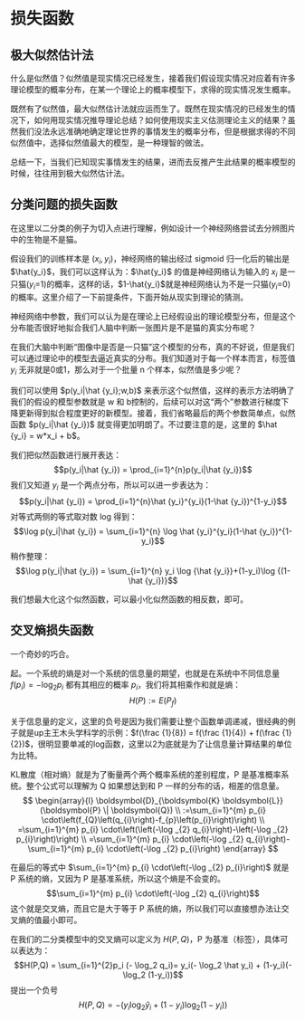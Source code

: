 # 损失函数

## 极大似然估计法

什么是似然值？似然值是现实情况已经发生，接着我们假设现实情况对应着有许多理论模型的概率分布，在某一个理论上的概率模型下，求得的现实情况发生概率。

既然有了似然值，最大似然估计法就应运而生了。既然在现实情况的已经发生的情况下，如何用现实情况推导理论总结？如何使用现实主义估测理论主义的结果？虽然我们没法永远准确地确定理论世界的事情发生的概率分布，但是根据求得的不同似然值中，选择似然值最大的模型，是一种理智的做法。

总结一下，当我们已知现实事情发生的结果，进而去反推产生此结果的概率模型的时候，往往用到极大似然估计法。

## 分类问题的损失函数

在这里以二分类的例子为切入点进行理解，例如设计一个神经网络尝试去分辨图片中的生物是不是猫。

假设我们的训练样本是 $(x_i,y_i)$，神经网络的输出经过 sigmoid 归一化后的输出是 $\hat{y_i}$，我们可以这样认为：$\hat{y_i}$ 的值是神经网络认为输入的 $x_i$ 是一只猫($y_i$=1)的概率，这样的话，$1-\hat{y_i}$就是神经网络认为不是一只猫($y_i$=0)的概率。这里介绍了一下前提条件，下面开始从现实到理论的猜测。

神经网络中参数，我们可以认为是在理论上已经假设出的理论模型分布，但是这个分布能否很好地拟合我们人脑中判断一张图片是不是猫的真实分布呢？

在我们大脑中判断“图像中是否是一只猫”这个模型的分布，真的不好说，但是我们可以通过理论中的模型去逼近真实的分布。我们知道对于每一个样本而言，标签值 $y_i$ 无非就是0或1，那么对于一个批量 n 个样本，似然值是多少呢？

我们可以使用 $p(y_i|\hat {y_i};w,b)$ 来表示这个似然值，这样的表示方法明确了我们的假设的模型参数就是 w 和 b控制的，后续可以对这“两个”参数进行梯度下降更新得到拟合程度更好的新模型。接着，我们省略最后的两个参数简单点，似然函数 $p(y_i|\hat {y_i})$ 就变得更加明朗了。不过要注意的是，这里的 $\hat {y_i} = w*x_i + b$。

我们把似然函数进行展开表达：
$$p(y_i|\hat {y_i}) = \prod_{i=1}^{n}p(y_i|\hat {y_i})$$
我们又知道 $y_i$ 是一个两点分布，所以可以进一步表达为：
$$p(y_i|\hat {y_i}) = \prod_{i=1}^{n}\hat {y_i}^{y_i}(1-\hat {y_i})^{1-y_i}$$
对等式两侧的等式取对数 log 得到：
$$\log p(y_i|\hat {y_i}) = \sum_{i=1}^{n} \log \hat {y_i}^{y_i}(1-\hat {y_i})^{1-y_i}$$
稍作整理：
$$\log p(y_i|\hat {y_i}) = \sum_{i=1}^{n} y_i \log {\hat {y_i}}+(1-y_i)\log {(1-\hat {y_i})}$$

我们想最大化这个似然函数，可以最小化似然函数的相反数，即可。

## 交叉熵损失函数

一个奇妙的巧合。

起。一个系统的熵是对一个系统的信息量的期望，也就是在系统中不同信息量 $f(p_i) = -\log_{2} {p_i}$ 都有其相应的概率 $p_i$，我们将其相乘作和就是熵：
$$H(P) := E(P_f)$$

关于信息量的定义，这里的负号是因为我们需要让整个函数单调递减，很经典的例子就是up主王木头学科学的示例：$f(\frac {1}{8}) = f(\frac {1}{4}) + f(\frac {1}{2})$，很明显要单减的log函数，这里以2为底就是为了让信息量计算结果的单位为比特。

KL散度（相对熵）就是为了衡量两个两个概率系统的差别程度，P 是基准概率系统。整个公式可以理解为 Q 如果想达到和 P 一样的分布的话，相差的信息量。
$$
\begin{array}{l}
\boldsymbol{D}_{\boldsymbol{K} \boldsymbol{L}}(\boldsymbol{P} \| \boldsymbol{Q}) \\
:=\sum_{i=1}^{m} p_{i} \cdot\left(f_{Q}\left(q_{i}\right)-f_{p}\left(p_{i}\right)\right) \\
=\sum_{i=1}^{m} p_{i} \cdot\left(\left(-\log _{2} q_{i}\right)-\left(-\log _{2} p_{i}\right)\right) \\
=\sum_{i=1}^{m} p_{i} \cdot\left(-\log _{2} q_{i}\right)-\sum_{i=1}^{m} p_{i} \cdot\left(-\log _{2} p_{i}\right)
\end{array}
$$

在最后的等式中 $\sum_{i=1}^{m} p_{i} \cdot\left(-\log _{2} p_{i}\right)$ 就是 P 系统的熵，又因为 P 是基准系统，所以这个熵是不会变的。
$$\sum_{i=1}^{m} p_{i} \cdot\left(-\log _{2} q_{i}\right)$$
这个就是交叉熵，而且它是大于等于 P 系统的熵，所以我们可以直接想办法让交叉熵的值最小即可。

在我们的二分类模型中的交叉熵可以定义为 $H(P,Q)$，P 为基准（标签），具体可以表达为：
$$H(P,Q) = \sum_{i=1}^{2}p_i  (- \log_2 q_i)= y_i(- \log_2 \hat y_i) + (1-y_i)(-\log_2 (1-y_i))$$
提出一个负号
$$H(P,Q) = -(y_i \log_2 \hat y_i + (1-y_i)\log_2 (1-y_i))$$
